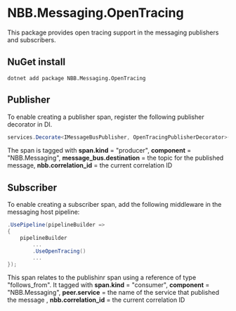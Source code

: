 # NBB.Messaging.OpenTracing

This package provides open tracing support in the messaging publishers and subscribers.


## NuGet install
```
dotnet add package NBB.Messaging.OpenTracing
```

## Publisher
To enable creating a publisher span, register the following publisher decorator in DI.

```csharp
services.Decorate<IMessageBusPublisher, OpenTracingPublisherDecorator>();
```

The span is tagged with **span.kind** = "producer", **component** = "NBB.Messaging", **message_bus.destination** = the topic for the published message, **nbb.correlation_id** = the current correlation ID

## Subscriber 
To enable creating a subscriber span, add the following middleware in the messaging host pipeline:

```csharp
.UsePipeline(pipelineBuilder =>
{
    pipelineBuilder
        ...
        .UseOpenTracing()
        ...
});
```

This span relates to the publishinr span  using a reference of type "follows_from". It tagged with **span.kind** = "consumer", **component** = "NBB.Messaging", **peer.service** = the name of the service that published the message , **nbb.correlation_id** = the current correlation ID
